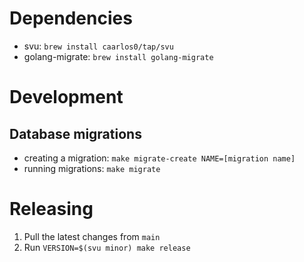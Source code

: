# Dependencies
- svu: `brew install caarlos0/tap/svu`
- golang-migrate: `brew install golang-migrate`

# Development
## Database migrations
- creating a migration: `make migrate-create NAME=[migration name]`
- running migrations: `make migrate`

# Releasing
1. Pull the latest changes from `main`
2. Run `VERSION=$(svu minor) make release`